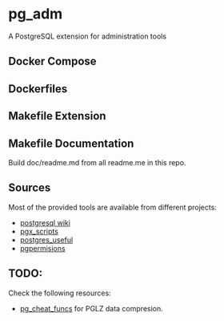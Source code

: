 # pg_adm
A PostgreSQL extension for administration tools

## Docker Compose

## Dockerfiles

## Makefile Extension

## Makefile Documentation

Build doc/readme.md from all readme.me in this repo.

## Sources

Most of the provided tools are available from different projects:

- [postgresql wiki](https://wiki.postgresql.org)
- [pgx_scripts](https://github.com/pgexperts/pgx_scripts)
- [postgres_useful](https://github.com/eddienko/postgres/blob/master/utils/postgres_useful.sql)
- [pgpermisions](https://github.com/Gibheer/pgpermissions)



## TODO:

Check the following resources: 
- [pg_cheat_funcs](https://github.com/MasaoFujii/pg_cheat_funcs) for PGLZ data compresion.



